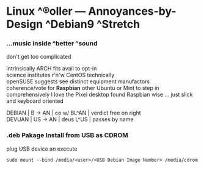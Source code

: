 # Linux ^®oller — Annoyances-by-Design ^Debian9 ^Stretch

### …music inside ^better ^sound

don't get too complicated

intrinsically ARCH fits avail to opt-in  
science institutes r'n'w CentOS technically  
openSUSE suggests see distinct equipment manufactors  
coherence/vote for **Raspbian** other Ubuntu or Mint to step in  
comprehensively I love the Pixel desktop found Raspbian wise … just slick and keyboard oriented

DEBIAN | B → AN | co w/ BL^AN | verdict free on right  
DEVUAN | US → AN | deus L^US | passes by name

### .deb Pakage Install from USB as CDROM

plug USB device an execute

```
sudo mount --bind /media/<user>/<USB Debian Image Number> /media/cdrom
```